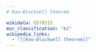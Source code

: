 ```yaml
---
# Rao–Blackwell theorem

wikidata: Q579515
msc_classification: "62"
wikipedia_links:
  - "[[Rao–Blackwell theorem]]"
---
```

